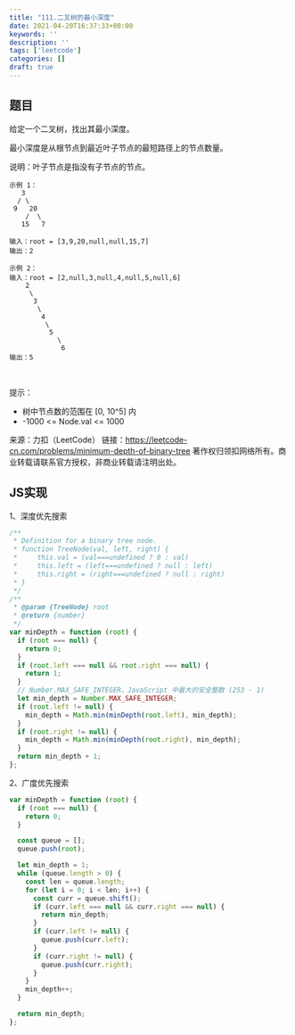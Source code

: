 ```yaml
---
title: "111.二叉树的最小深度"
date: 2021-04-20T16:37:33+08:00
keywords: ''
description: ''
tags: ['leetcode']
categories: []
draft: true
---
```


## 题目

给定一个二叉树，找出其最小深度。

最小深度是从根节点到最近叶子节点的最短路径上的节点数量。

说明：叶子节点是指没有子节点的节点。

```
示例 1：
   3
  / \
 9   20
    /  \
   15   7

输入：root = [3,9,20,null,null,15,7]
输出：2

示例 2：
输入：root = [2,null,3,null,4,null,5,null,6]
    2 
     \
      3
       \
        4
         \
          5
            \
             6 
输出：5
```
 

提示：

- 树中节点数的范围在 [0, 10^5] 内
- -1000 <= Node.val <= 1000

来源：力扣（LeetCode）
链接：https://leetcode-cn.com/problems/minimum-depth-of-binary-tree
著作权归领扣网络所有。商业转载请联系官方授权，非商业转载请注明出处。


## JS实现

1、深度优先搜索

```javascript
/**
 * Definition for a binary tree node.
 * function TreeNode(val, left, right) {
 *     this.val = (val===undefined ? 0 : val)
 *     this.left = (left===undefined ? null : left)
 *     this.right = (right===undefined ? null : right)
 * }
 */
/**
 * @param {TreeNode} root
 * @return {number}
 */
var minDepth = function (root) {
  if (root === null) {
    return 0;
  }
  if (root.left === null && root.right === null) {
    return 1;
  }
  // Number.MAX_SAFE_INTEGER，JavaScript 中最大的安全整数 (253 - 1)
  let min_depth = Number.MAX_SAFE_INTEGER;
  if (root.left != null) {
    min_depth = Math.min(minDepth(root.left), min_depth);
  }
  if (root.right != null) {
    min_depth = Math.min(minDepth(root.right), min_depth);
  }
  return min_depth + 1;
};
```

2、广度优先搜索

```javascript
var minDepth = function (root) {
  if (root === null) {
    return 0;
  }

  const queue = [];
  queue.push(root);

  let min_depth = 1;
  while (queue.length > 0) {
    const len = queue.length;
    for (let i = 0; i < len; i++) {
      const curr = queue.shift();
      if (curr.left === null && curr.right === null) {
        return min_depth;
      }
      if (curr.left != null) {
        queue.push(curr.left);
      }
      if (curr.right != null) {
        queue.push(curr.right);
      }
    }
    min_depth++;
  }

  return min_depth;
};
```
